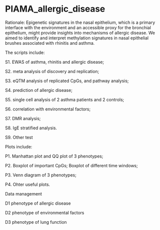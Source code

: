 # PIAMA_allergic_disease
Rationale: Epigenetic signatures in the nasal epithelium, which is a primary
interface with the environment and an accessible proxy for the bronchial
epithelium, might provide insights into mechanisms of allergic disease. We aimed
to identify and interpret methylation signatures in nasal epithelial brushes
associated with rhinitis and asthma.

The scripts include:

S1. EWAS of asthma, rhinitis and allergic disease;

S2. meta analysis of discovery and replication;

S3. eQTM analysis of replicated CpGs, and pathway analysis;

S4. prediction of allergic disease;

S5. single cell analysis of 2 asthma patients and 2 controls;

S6. correlation with environmental factors;

S7. DMR analysis;

S8. IgE stratified analysis.

S9. Other test

Plots include:

P1. Manhattan plot and QQ plot of 3 phenotypes;

P2. Boxplot of important CpGs; Boxplot of different time windows;

P3. Venn diagram of 3 phenotypes;

P4. Ohter useful plots.

Data management

D1 phenotype of allergic disease

D2 phenotype of environmental factors

D3 phenotype of lung function


